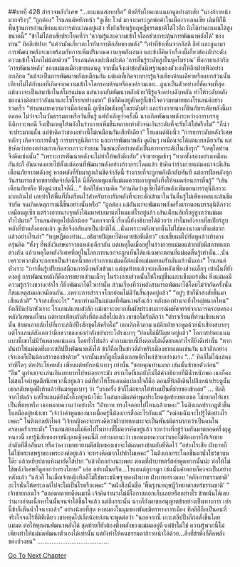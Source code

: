 ##บทที่ 428 สำรวจพลังวิเศษ
“...คะแนนสอบหรือ” ทิลลีรับใบคะแนนมาดูอย่างสงสัย “นางก้าวหน้ามากจริงๆ”
“ถูกต้อง” โรแลนด์พยักหน้า “ลูเซีย ไวต์ มาจากตระกูลพ่อค้าในเมืองวาเลนเซีย เดิมทีก็มีพื้นฐานการอ่านเขียนและการคำนวณอยู่แล้ว ทั้งยังเรียนรู้ทฤษฎีธรรมชาติได้ไวอีก ถึงได้ทำคะแนนได้สูงขนาดนี้”
“ข้าไม่ได้สงสัยประโยคที่ว่า ‘ความรู้และความเข้าใจโลกช่วยกระตุ้นการพัฒนาพลังได้’ ของท่าน” ทิลลีเบ้ปาก “แต่ว่ามันเกี่ยวอะไรกับการตีกลับของพลัง”
“เท่าที่ข้าเห็นจากลิลลี ลีฟ และลูนามา การพัฒนาพลังจะมาพร้อมกับการเพิ่มปริมาณความจุพลังเสมอ และข้าก็คิดว่าเรื่องนี้เกี่ยวข้องกับระดับความเข้าใจโลกไม่น้อยด้วย” โรแลนด์ลองปะติดปะต่อ ‘การตื่นรู้ระดับสูงในยุคโบราณ’ ที่อกาธาเล่ากับ ‘การพัฒนาพลัง’ ของแม่มดเมืองชายแดนดู จากนั้นจึงเล่าข้อสันนิษฐานของตัวเองให้อีกฝ่ายฟังอย่างละเอียด “แม้จะเป็นการพัฒนาพลังเหมือนกัน แต่ผลที่เกิดจากการรู้แจ้งเพียงด้านเดียวหรือแยกส่วนนั้น เทียบไม่ได้กับผลที่เกิดจากความเข้าใจโลกรอบด้านหรือองค์รวมเลย...ลูนาเป็นตัวอย่างที่ชัดเจนที่สุด แม้นางจะเป็นสมาชิกในสโมรแม่มด แต่นางกลับพัฒนาพลังด้วยวิธีรู้แจ้งอย่างฉับพลัน ทำให้ระดับพลังของนางด้อยกว่าอันนาและโซโรยาอย่างมาก”
ทิลลีคิดอยู่สักครู่ก็เข้าใจความหมายของโรแลนด์อย่างรวดเร็ว “ท่านหมายความว่าเมื่อก่อนนี้ ลูเซียมีพลังอยู่ในระดับต่ำ และร่างกายนางก็ชินกับระดับพลังนี้มาตลอด ไม่ว่าจะในวันธรรมดาหรือวันตื่นรู้ แต่บังเอิญว่าครั้งนี้ นางเกิดพัฒนาพลังระหว่างการบรรลุนิติภาวะพอดี จึงเป็นเหตุให้พลังในร่างกายเพิ่มขึ้นหลายเท่าตัวจนเกินระดับที่จะรับได้ใช่หรือไม่”
“ก็น่าจะประมาณนั้น แต่ข้าคิดว่าสองอย่างนี้ไม่เหมือนกันเสียทีเดียว” โรแลนด์นับนิ้ว “การยกระดับพลังวิเศษหลักๆ เกิดจากการตื่นรู้ การบรรลุนิติภาวะ และการพัฒนาพลัง ดูเผินๆ เหมือนจะได้ผลแบบเดียวกัน แต่ข้าคิดว่าสองอย่างแรกเกิดจากภาวะจำยอม ในขณะที่อย่างหลังเป็นการยกระดับในเชิงรุก”
“เหตุใดท่านจึงคิดเช่นนั้น”
“เพราะการพัฒนาพลังจะไม่ทำให้พลังตีกลับ” เจ้าชายพูดช้าๆ “หากทั้งสองอย่างเหมือนกันล่ะก็ อันนาคงตายไปตั้งแต่ตอนที่พัฒนาพลังอย่างก้าวกระโดดแล้ว ข้าคิดว่าร่างกายแม่มดน่าจะมีเส้นเตือนภัยจากพลังอยู่ หากพลังที่รับมาสูงเกินขีดจำกัดนี้ ร่างกายก็จะถูกพลังตีกลับทันที แต่การฝึกพลังทุกวันสามารถช่วยขยายขีดจำกัดนี้ได้ นี่ก็คือเหตุผลที่แม่มดควรผลาญพลังทิ้งให้หมดก่อนการตื่นรู้”
“เส้นเตือนภัยหรือ ฟังดูน่าสนใจดีนี่...” ทิลลีใช้ความคิด “ท่านคิดว่าลูเซียได้รับพลังเพิ่มตอนบรรลุนิติภาวะมากเกินไป เลยทำให้พื้นที่ที่เตรียมไว้สำหรับรองรับพลังที่จะทะลักเข้ามาในวันตื่นรู้ไม่เพียงพอและล้นขีดจำกัด จนเกิดเหตุการณ์นี้ขึ้นอย่างนั้นหรือ”
“ถูกต้อง แม้อันนาจะพัฒนาพลังครั้งแรกตอนบรรลุนิติภาวะเหมือนลูเซีย แต่ร่างกายนางจุพลังได้มหาศาลมาแต่ไหนแต่ไรอยู่แล้ว เส้นเตือนภัยก็อยู่สูงกว่าแม่มดทั่วไปมาก” โรแลนด์หยุดไปเล็กน้อย “นอกจากนี้ เรื่องนี้ยังอธิบายได้ด้วยว่า ทำไมหลังจากที่สเปียร์สูบพลังที่บ้าคลั่งออกแล้ว ลูเซียจึงกลับมาเป็นปกติได้...นั่นเพราะพลังพวกนั้นไม่ใช่ของนางมาตั้งแต่แรกแล้วอย่างไรเล่า”
“ทฤษฎีของท่าน...อธิบายปัญหาได้หลายข้อทีเดียว” เธอเขี่ยผมไปทัดหูแล้วเท้าคางครุ่นคิด “ทั้งๆ ที่พลังวิเศษมาจากแหล่งเดียวกัน แต่เหตุใดเมื่ออยู่ในร่างกายแม่มดแล้วกลับมีสภาพแตกต่างกัน แล้วเหตุใดพลังวิเศษที่อยู่ในโลกภายนอกจะถูกเห็นได้แค่เฉพาะตอนที่แม่มดตื่นรู้เท่านั้น...นั่นเพราะพวกมันจะกลายเป็นส่วนหนึ่งของร่างกายแม่มดก็ต่อเมื่อแม่มดยอมรับมันแล้วนั่นเอง”
โรแลนด์หัวเราะ “การตื่นรู้เปรียบเสมือนการดึงพลังเข้ามา แต่สุดท้ายแล้วจะเหลือพลังเพียงส่วนเล็กๆ เท่านั้นที่ยังคงอยู่ การพัฒนาพลังก็คือการขยายส่วนเล็กๆ ในร่างกายส่วนนั้นให้ใหญ่ขึ้นและแข็งแกร่งขึ้น ยิ่งแม่มดมีความรู้กว้างขวางเท่าไร ก็ยิ่งพัฒนาได้ไวเท่านั้น ส่วนเรื่องที่ว่าพลังสามารถพัฒนาได้โดยไม่จำกัดครั้งนั้นก็สมเหตุสมผลเหมือนกัน...เพราะการสำรวจโลกย่อมไม่มีวันสิ้นสุดอยู่แล้ว”
“อยู่ๆ ข้าก็ชักสงสัยขึ้นมาเสียแล้วสิ”
“เจ้าสงสัยอะไร”
“หากท่านเป็นแม่มดที่พัฒนาพลังแล้ว พลังของท่านจะยิ่งใหญ่ขนาดไหน” ทิลลีปิดปากหัวเราะ
โรแลนด์แทบสำลัก แม้เขาจะอยากสัมผัสประสบการณ์มหัศจรรย์จากการครอบครองพลังวิเศษแค่ไหน แต่หากเทียบกับสิ่งที่ต้องเสียไปแล้ว เขาขอไม่รับดีกว่า
“ตำราเรียนที่ท่านเขียนพวกนั้น ข้าขอเอากลับไปที่เกาะสลีปปิ้งสักชุดได้หรือไม่” เธอเลิกคิ้วถาม
แม้อีกฝ่ายจะพูดด้วยน้ำเสียงสบายๆ แต่โรแลนด์สังเกตว่ามือขวาของเธอกำลังขยำกระโปรงเบาๆ
“ย่อมไม่มีปัญหาอยู่แล้ว” โอกาสทำคะแนนแบบนี้เขาไม่มีวันพลาดแน่นอน โดยทั่วไปแล้ว คำถามแบบนี้ยิ่งตอบได้เด็ดขาดเท่าไรก็ยิ่งดีเท่านั้น “หากมันทำให้แม่มดที่เกาะสลีปปิ้งพัฒนาพลังได้ ข้าก็ถือเป็นข่าวดีสำหรับเมืองชายแดนเช่นกัน แล้วอีกอย่าง เจ้าเองก็เป็นน้องสาวของข้าด้วย”
จากนั้นเขาก็ถูกไนติงเกลหยิกไหล่ซ้ายอย่างแรง
“...” ทิลลีไม่ได้แสดงท่าทีใดๆ ต่อประโยคหลัง เพียงแต่พยักหน้าเบาๆ เท่านั้น “ขอบคุณท่านมาก เช่นนั้นข้าขอตัวก่อน”
“อืม”
ดูท่าเขาจะเล่นเกินบทบาทไปหน่อยกระมัง ตราบใดที่เธอยังไม่ได้คำอธิบายที่มีน้ำหนักพอ เธอก็คงไม่สนใจคำพูดตีสนิทพวกนี้อยู่แล้ว
แต่ที่ทำให้โรแลนด์แปลกใจก็คือ ตอนที่ทิลลีเดินไปถึงหน้าประตูนั้น เธอกลับหยุดฝีเท้าแล้วหันมาพูดเบาๆ ว่า “บางครั้ง ข้าก็ไม่อยากให้ท่านเป็นพี่ชายของข้าเลย”
...
ทิลลีจากไปแล้ว แต่โรแลนด์ยังนั่งอึ้งอยู่หน้าโต๊ะ ในสมองมีแต่คำพูดประโยคสุดท้ายของเธอ
ไม่อยากให้เขาเป็นพี่ชายหรือ เธอหมายความว่าอย่างไร
“ฝ่าบาท ทรงใจลอยไปไหนแล้วเพคะ” ไนติงเกลปรากฏตัวขึ้น โบกมืออยู่หน้าเขา
“เจ้าว่าคำพูดของนางเมื่อครู่นี้ต้องการสื่ออะไรกันแน่”
“หม่อมฉันจะไปรู้ได้อย่างไรเพคะ” ไนติงเกลยักไหล่ “เจ้าหญิงคงจะทรงคิดว่าฝ่าบาทเหมาะจะเป็นพันธมิตรมากกว่าเป็นคนในครอบครัวกระมัง”
โรแลนด์ย่อมไม่คิดไปในทางที่ไม่ควรคิดอยู่แล้ว ระหว่างที่อยู่ร่วมกันมาตลอดครึ่งฤดูหนาวนี้ เขารู้นิสัยของราชนิกุลหญิงคนนี้ดี
อย่าบอกนะว่า เธอหมายความว่าเธอไม่ต้องการให้เจ้าชายลำดับที่สี่กลับมา หรือว่าความพยายามตีสนิทของเขาจะได้ผลตรงข้ามกับที่คิดไว้
“อย่างไรเสีย ฝ่าบาทก็ไม่ใช่พระเชษฐาของพระองค์อยู่แล้ว จะทรงคิดมากไปทำไมเพคะ” ไนติงเกลกระโดดขึ้นมานั่งไขว้ขาบนโต๊ะ แล้วหยิบปลาแห้งมายัดใส่ปาก “แล้วอีกอย่างนะเพคะ ตอนที่ฝ่าบาทตรัสคำพูดพวกนั้นน่ะ ต่อให้ไม่ใช้พลังวิเศษก็ดูออกว่าทรงโกหก”
เอ่อ อย่างนั้นหรือ...โรแลนด์ลูบจมูก เช่นนั้นคำตอบก็คงจะเป็นอย่างหลังแล้ว
“แล้วก็ ในเมื่อเจ้าหญิงทิลลีไม่ใช่พระขนิษฐาของฝ่าบาท ฝ่าบาททรงมอบ ‘หลักการธรรมชาติ’ อะไรนั่นให้พระองค์ไปจะไม่เป็นไรหรือเพคะ”
“หนังสือนั่นชื่อ ‘พื้นฐานทฤษฎีวิทยาศาสตร์ธรรมชาติ’ ” เจ้าชายถอนใจ “ตลอดหลายเดือนมานี้ เจ้าคิดว่านางไม่มีโอกาสลอกเก็บเลยหรืออย่างไร ข้าพนันได้เลยว่านางอ่านเนื้อหาในนั้นจนจำได้ขึ้นใจแล้ว แต่ถึงกระนั้น นางก็ยังมาขออนุญาตข้าอย่างเป็นทางการ เท่านี้ข้าก็เห็นน้ำใจนางแล้ว”
อย่างน้อยที่สุด หากมองในมุมของพันธมิตรทางการเมือง ทิลลีก็ถือเป็นคนที่จริงใจจนไร้ที่ติทีเดียว
เขาหยุดไปเล็กน้อยก่อนจะพูดต่อว่า “นอกจากนี้ เกาะสลีปปิ้งก็ก่อตั้งขึ้นโดยแม่มด ต่อให้ทุกคนพัฒนาพลังได้ สุดท้ายก็ยังต้องพึ่งพลังของแม่มดอยู่ดี แต่ข้าไม่ใช่ ความรู้พวกนี้ไม่เพียงทำให้แม่มดพัฒนาตัวเองได้เท่านั้น แต่ยังทำให้คนธรรมดาก้าวหน้าได้ด้วย...สิ่งที่ข้าพึ่งก็คือพลังของปวงชน”
........................................


[Go To Next Chapter]( ./341.md)